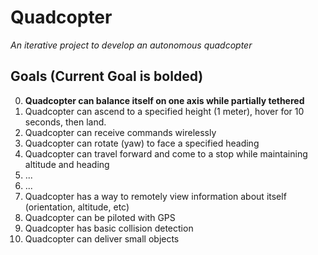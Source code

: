 # Quadcopter

*An iterative project to develop an autonomous quadcopter*

Goals (Current Goal is bolded)
-------
0. __Quadcopter can balance itself on one axis while partially tethered__
1. Quadcopter can ascend to a specified height (1 meter), hover for 10 seconds, then land.
2. Quadcopter can receive commands wirelessly
3. Quadcopter can rotate (yaw) to face a specified heading
4. Quadcopter can travel forward and come to a stop while maintaining altitude and heading
5. ...
6. ...
7. Quadcopter has a way to remotely view information about itself (orientation, altitude, etc)
8. Quadcopter can be piloted with GPS
9. Quadcopter has basic collision detection
10. Quadcopter can deliver small objects



